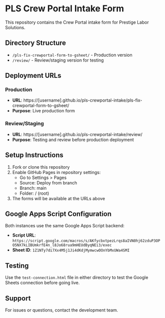 # PLS Crew Portal Intake Form

This repository contains the Crew Portal intake form for Prestige Labor Solutions.

## Directory Structure

- `/pls-fix-crewportal-form-to-gsheet/` - Production version
- `/review/` - Review/staging version for testing

## Deployment URLs

### Production
- **URL**: https://[username].github.io/pls-crewportal-intake/pls-fix-crewportal-form-to-gsheet/
- **Purpose**: Live production form

### Review/Staging  
- **URL**: https://[username].github.io/pls-crewportal-intake/review/
- **Purpose**: Testing and review before production deployment

## Setup Instructions

1. Fork or clone this repository
2. Enable GitHub Pages in repository settings:
   - Go to Settings > Pages
   - Source: Deploy from branch
   - Branch: main
   - Folder: / (root)
3. The forms will be available at the URLs above

## Google Apps Script Configuration

Both instances use the same Google Apps Script backend:
- **Script URL**: `https://script.google.com/macros/s/AKfycbxtpezLrqs8aIVN0hj62zduP3OPO5NX7kLIBUmkrfE4n_l8Jo68rua9mHEUdByqNEi3/exec`
- **Sheet ID**: `1Z1NTy7di7Xx4M5j1Ji4dKdjMymwcwOOnYbMxUWa4SMI`

## Testing

Use the `test-connection.html` file in either directory to test the Google Sheets connection before going live.

## Support

For issues or questions, contact the development team.